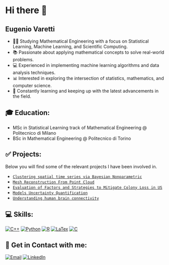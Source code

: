 # Hi there 👋

<!--
**eugeniovaretti/eugeniovaretti** is a ✨ _special_ ✨ repository because its `README.md` (this file) appears on your GitHub profile.

Here are some ideas to get you started:

- 🔭 I’m currently working on ...
- 🌱 I’m currently learning ...
- 👯 I’m looking to collaborate on ...
- 🤔 I’m looking for help with ...
- 💬 Ask me about ...
- 📫 How to reach me: ...
- 😄 Pronouns: ...
- ⚡ Fun fact: ...
-->
## Eugenio Varetti
- 👨‍🎓 Studying Mathematical Engineering with a focus on Statistical Learning, Machine Learning, and Scientific Computing.
- 📚 Passionate about applying mathematical concepts to solve real-world problems.
- 💻 Experienced in implementing machine learning algorithms and data analysis techniques.
- 📊 Interested in exploring the intersection of statistics, mathematics, and computer science.
- 🚀 Constantly learning and keeping up with the latest advancements in the field.

## 🎓 Education: 
- MSc in Statistical Learning track of Mathematical Engineering @ Politecnico di Milano
- BSc in Mathematical Engineering @ Politecnico di Torino

## ✅ Projects:
Below you will find some of the relevant projects I have been involved in.
- [`Clustering spatial time series via Bayesian Nonparametric`](https://github.com/eugeniovaretti/PM10_BAYESIAN)
- [`Mesh Reconstruction From Point Cloud`](https://github.com/eugeniovaretti/MeshReconstructionFromPointCloud)
- [`Evaluation of Factors and Strategies to Mitigate Colony Loss in US`](https://github.com/eugeniovaretti/honeybeehealth)
- [`Models Uncertainty Quantification`](https://github.com/eugeniovaretti/compstat_uq)
- [`Understanding human brain connectivity`](https://github.com/eugeniovaretti/AS_BIPOLAR)

## 💻 Skills:
[![C++](https://img.shields.io/badge/C%2B%2B-00599C?style=for-the-badge&logo=c%2B%2B&logoColor=white)]() 
[![Python](https://img.shields.io/badge/Python-FFD43B?style=for-the-badge&logo=python&logoColor=blue)]()
[![R](https://img.shields.io/badge/R-276DC3?style=for-the-badge&logo=r&logoColor=white)]() 
[![LaTex](https://img.shields.io/badge/LaTeX-47A141?style=for-the-badge&logo=LaTeX&logoColor=white)]()
[![C](	https://img.shields.io/badge/C-00599C?style=for-the-badge&logo=c&logoColor=white)]() 

## 🔗 Get in Contact with me:  
[![Email](https://img.shields.io/badge/Gmail-D14836?style=for-the-badge&logo=gmail&logoColor=white)](mailto:eugenio.varetti@mail.polimi.it) 
[![LinkedIn](https://img.shields.io/badge/LinkedIn-0077B5?style=for-the-badge&logo=linkedin&logoColor=white)](https://www.linkedin.com/in/eugenio-varetti/)

<!--
[![Eugenio's GitHub stats](https://github-readme-stats.vercel.app/api?username=eugeniovaretti)](https://github.com/anuraghazra/github-readme-stats)
-->
